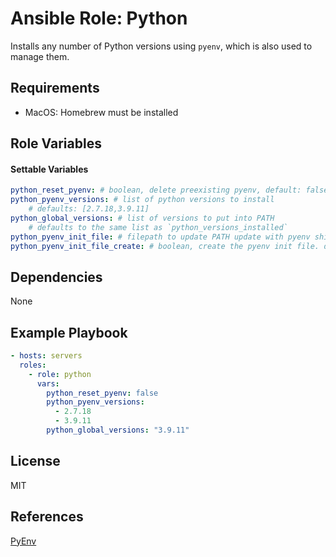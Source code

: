 # Ansible Role: Python

Installs any number of Python versions using `pyenv`, which is also used to manage them.

## Requirements

- MacOS: Homebrew must be installed

## Role Variables

#### Settable Variables
```yaml
python_reset_pyenv: # boolean, delete preexisting pyenv, default: false
python_pyenv_versions: # list of python versions to install
    # defaults: [2.7.18,3.9.11]
python_global_versions: # list of versions to put into PATH
    # defaults to the same list as `python_versions_installed`
python_pyenv_init_file: # filepath to update PATH update with pyenv shims. default: ~/.bashrc
python_pyenv_init_file_create: # boolean, create the pyenv init file. default: false
```

## Dependencies

None

## Example Playbook
```yaml
- hosts: servers
  roles:
    - role: python
      vars:
        python_reset_pyenv: false
        python_pyenv_versions:
          - 2.7.18
          - 3.9.11
        python_global_versions: "3.9.11"
```

## License

MIT

## References

[PyEnv](https://github.com/pyenv/pyenv)
